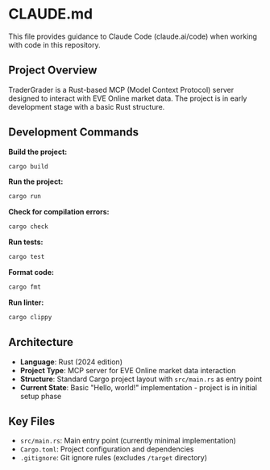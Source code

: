 # CLAUDE.md

This file provides guidance to Claude Code (claude.ai/code) when working with code in this repository.

## Project Overview

TraderGrader is a Rust-based MCP (Model Context Protocol) server designed to interact with EVE Online market data. The project is in early development stage with a basic Rust structure.

## Development Commands

**Build the project:**
```bash
cargo build
```

**Run the project:**
```bash
cargo run
```

**Check for compilation errors:**
```bash
cargo check
```

**Run tests:**
```bash
cargo test
```

**Format code:**
```bash
cargo fmt
```

**Run linter:**
```bash
cargo clippy
```

## Architecture

- **Language**: Rust (2024 edition)
- **Project Type**: MCP server for EVE Online market data interaction
- **Structure**: Standard Cargo project layout with `src/main.rs` as entry point
- **Current State**: Basic "Hello, world!" implementation - project is in initial setup phase

## Key Files

- `src/main.rs`: Main entry point (currently minimal implementation)
- `Cargo.toml`: Project configuration and dependencies
- `.gitignore`: Git ignore rules (excludes `/target` directory)